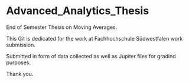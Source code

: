 # Advanced_Analytics_Thesis

End of Semester Thesis on Moving Averages. 

This Git is dedicated for the work at Fachhochschule Südwestfalen work submission. 

Submitted in form of data collected as well as Jupiter files for gradind purposes. 

Thank you.
